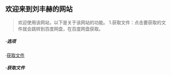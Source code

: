 ## 欢迎来到刘丰赫的网站

> 欢迎使用该网站，以下是关于该网站的功能。
> 1.获取文件：点击要获取的文件就会跳转到百度网盘，在百度网盘获取。

##### ·选项

·[获取文件](?id=·获取文件)

##### ·获取文件

